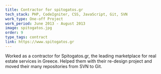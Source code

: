 ```yaml
---
title: Contractor for spitogatos.gr
tech_stack: PHP, CodeIgniter, CSS, JavaScript, Git, SVN
work_type: One-off Project
work_period: June 2013 - August 2013
image: spitogatos.jpg
order: 9
type_tags: contract
link: https://www.spitogatos.gr
---
```


Worked as a contractor for Spitogatos.gr, the leading marketplace for real estate services in Greece. Helped them with their re-design project and moved their many repositories from SVN to Git.
